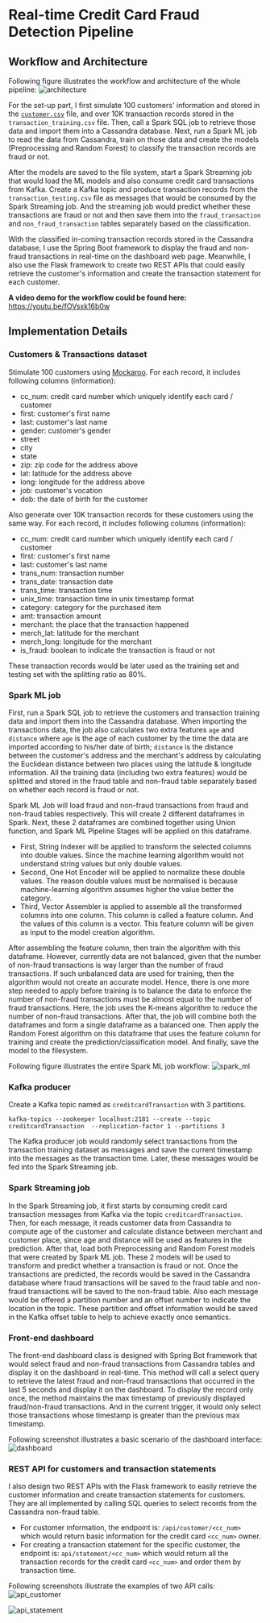 # Real-time Credit Card Fraud Detection Pipeline
## Workflow and Architecture
Following figure illustrates the workflow and architecture of the whole pipeline:
![architecture](./src/architecture.png)

For the set-up part, I first simulate 100 customers' information and stored in the [`customer.csv`](./src/customer.txt) file, and over 10K transaction records stored in the `transaction_training.csv` file. Then, call a Spark SQL job to retrieve those data and import them into a Cassandra database. Next, run a Spark ML job to read the data from Cassandra, train on those data and create the models (Preprocessing and Random Forest) to classify the transaction records are fraud or not. 

After the models are saved to the file system, start a Spark Streaming job that would load the ML models and also consume credit card transactions from Kafka. Create a Kafka topic and produce transaction records from the `transaction_testing.csv` file as messages that would be consumed by the Spark Streaming job. And the streaming job would predict whether these transactions are fraud or not and then save them into the `fraud_transaction` and `non_fraud_transaction` tables separately based on the classification.

With the classified in-coming transaction records stored in the Cassandra database, I use the Spring Boot framework to display the fraud and non-fraud transactions in real-time on the dashboard web page. Meanwhile, I also use the Flask framework to create two REST APIs that could easily retrieve the customer's information and create the transaction statement for each customer.

__A video demo for the workflow could be found here:__ https://youtu.be/fOVsxk16b0w


## Implementation Details
### Customers & Transactions dataset
Stimulate 100 customers using [Mockaroo](https://www.mockaroo.com/). For each record, it includes following columns (information):
- cc_num: credit card number which uniquely identify each card / customer
- first: customer's first name
- last: customer's last name
- gender: customer's gender
- street
- city
- state
- zip: zip code for the address above
- lat: latitude for the address above
- long: longitude for the address above
- job: customer's vocation
- dob: the date of birth for the customer

Also generate over 10K transaction records for these customers using the same way. For each record, it includes following columns (information):
- cc_num: credit card number which uniquely identify each card / customer
- first: customer's first name
- last: customer's last name
- trans_num: transaction number
- trans_date: transaction date
- trans_time: transaction time
- unix_time: transaction time in unix timestamp format
- category: category for the purchased item
- amt: transaction amount
- merchant: the place that the transaction happened
- merch_lat: latitude for the merchant
- merch_long: longitude for the merchant
- is_fraud: boolean to indicate the transaction is fraud or not

These transaction records would be later used as the training set and testing set with the splitting ratio as 80%.

### Spark ML job
First, run a Spark SQL job to retrieve the customers and transaction training data and import them into the Cassandra database. When importing the transactions data, the job also calculates two extra features `age` and `distance` where `age` is the age of each customer by the time the data are imported according to his/her date of birth; `distance` is the distance between the customer's address and the merchant's address by calculating the Euclidean distance between two places using the latitude & longitude information. All the training data (including two extra features) would be splitted and stored in the fraud table and non-fraud table separately based on whether each record is fraud or not.

Spark ML Job will load fraud and non-fraud transactions from fraud and non-fraud tables respectively. This will create 2 different dataframes in Spark. Next, these 2 dataframes are combined together using Union function, and Spark ML Pipeline Stages will be applied on this dataframe. 
- First, String Indexer will be applied to transform the selected columns into double values. Since the machine learning algorithm would not understand string values but only double values. 
- Second, One Hot Encoder will be applied to normalize these double values. The reason double values must be normalised is because machine-learning algorithm assumes higher the value better the category.
- Third, Vector Assembler is applied to assemble all the transformed columns into one column. This column is called a feature column. And the values of this column is a vector. This feature column will be given as input to the model creation algorithm. 

After assembling the feature column, then train the algorithm with this dataframe. However, currently data are not balanced, given that the number of non-fraud transactions is way larger than the number of fraud transactions. If such unbalanced data are used for training, then the algorithm would not create an accurate model. Hence, there is one more step needed to apply before training is to balance the data to enforce the number of non-fraud transactions must be almost equal to the number of fraud transactions. Here, the job uses the K-means algorithm to reduce the number of non-fraud transactions. After that, the job will combine both the dataframes and form a single dataframe as a balanced one. Then apply the Random Forest algorithm on this dataframe that uses the feature column for training and create the prediction/classification model. And finally, save the model to the filesystem.

Following figure illustrates the entire Spark ML job workflow:
![spark_ml](./src/spark_ml.png)


### Kafka producer
Create a Kafka topic named as `creditcardTransaction` with 3 partitions. 
```
kafka-topics --zookeeper localhost:2181 --create --topic creditcardTransaction  --replication-factor 1 --partitions 3
```
The Kafka producer job would randomly select transactions from the transaction training dataset as messages and save the current timestamp into the messages as the transaction time. Later, these messages would be fed into the Spark Streaming job.


### Spark Streaming job
In the Spark Streaming job, it first starts by consuming credit card transaction messages from Kafka via the topic `creditcardTransaction`. Then, for each message, it reads customer data from Cassandra to compute age of the customer and calculate distance between merchant and customer place, since age and distance will be used as features in the prediction. After that, load both Preprocessing and Random Forest models that were created by Spark ML job. These 2 models will be used to transform and predict whether a transaction is fraud or not. Once the transactions are predicted, the records would be saved in the Cassandra database where fraud transactions will be saved to the fraud table and non-fraud transactions will be saved to the non-fraud table. Also each message would be offered a partition number and an offset number to indicate the location in the topic. These partition and offset information would be saved in the Kafka offset table to help to achieve exactly once semantics.


### Front-end dashboard
The front-end dashboard class is designed with Spring Bot framework that would select fraud and non-fraud transactions from Cassandra tables and display it on the dashboard in real-time. This method will call a select query to retrieve the latest fraud and non-fraud transactions that occurred in the last 5 seconds and display it on the dashboard. To display the record only once, the method maintains the max timestamp of previously displayed fraud/non-fraud transactions. And in the current trigger, it would only select those transactions whose timestamp is greater than the previous max timestamp.

Following screenshot illustrates a basic scenario of the dashboard interface:
![dashboard](./src/dashboard.png)


### REST API for customers and transaction statements
I also design two REST APIs with the Flask framework to easily retrieve the customer information and create transaction statements for customers. They are all implemented by calling SQL queries to select records from the Cassandra non-fraud table.
- For customer information, the endpoint is: `/api/customer/<cc_num>` which would return basic information for the credit card `<cc_num>` owner.
- For creating a transaction statement for the specific customer, the endpoint is: `api/statement/<cc_num>` which would return all the transaction records for the credit card `<cc_num>` and order them by transaction time.

Following screenshots illustrate the examples of two API calls:
![api_customer](./src/api_customer.png)

![api_statement](./src/api_statement.png)